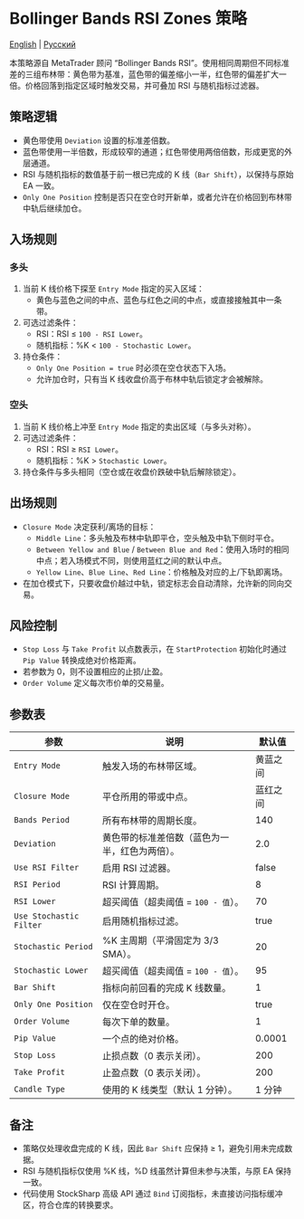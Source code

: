 # Bollinger Bands RSI Zones 策略
[English](README.md) | [Русский](README_ru.md)

本策略源自 MetaTrader 顾问 “Bollinger Bands RSI”。使用相同周期但不同标准差的三组布林带：黄色带为基准，蓝色带的偏差缩小一半，红色带的偏差扩大一倍。价格回落到指定区域时触发交易，并可叠加 RSI 与随机指标过滤器。

## 策略逻辑
- 黄色带使用 `Deviation` 设置的标准差倍数。
- 蓝色带使用一半倍数，形成较窄的通道；红色带使用两倍倍数，形成更宽的外层通道。
- RSI 与随机指标的数值基于前一根已完成的 K 线（`Bar Shift`），以保持与原始 EA 一致。
- `Only One Position` 控制是否只在空仓时开新单，或者允许在价格回到布林带中轨后继续加仓。

## 入场规则
### 多头
1. 当前 K 线价格下探至 `Entry Mode` 指定的买入区域：
   - 黄色与蓝色之间的中点、蓝色与红色之间的中点，或直接接触其中一条带。
2. 可选过滤条件：
   - RSI：RSI ≤ `100 - RSI Lower`。
   - 随机指标：%K < `100 - Stochastic Lower`。
3. 持仓条件：
   - `Only One Position = true` 时必须在空仓状态下入场。
   - 允许加仓时，只有当 K 线收盘价高于布林中轨后锁定才会被解除。

### 空头
1. 当前 K 线价格上冲至 `Entry Mode` 指定的卖出区域（与多头对称）。
2. 可选过滤条件：
   - RSI：RSI ≥ `RSI Lower`。
   - 随机指标：%K > `Stochastic Lower`。
3. 持仓条件与多头相同（空仓或在收盘价跌破中轨后解除锁定）。

## 出场规则
- `Closure Mode` 决定获利/离场的目标：
  - `Middle Line`：多头触及布林中轨即平仓，空头触及中轨下侧时平仓。
  - `Between Yellow and Blue` / `Between Blue and Red`：使用入场时的相同中点；若入场模式不同，则使用蓝红之间的默认中点。
  - `Yellow Line`、`Blue Line`、`Red Line`：价格触及对应的上/下轨即离场。
- 在加仓模式下，只要收盘价越过中轨，锁定标志会自动清除，允许新的同向交易。

## 风险控制
- `Stop Loss` 与 `Take Profit` 以点数表示，在 `StartProtection` 初始化时通过 `Pip Value` 转换成绝对价格距离。
- 若参数为 0，则不设置相应的止损/止盈。
- `Order Volume` 定义每次市价单的交易量。

## 参数表
| 参数 | 说明 | 默认值 |
| --- | --- | --- |
| `Entry Mode` | 触发入场的布林带区域。 | 黄蓝之间 |
| `Closure Mode` | 平仓所用的带或中点。 | 蓝红之间 |
| `Bands Period` | 所有布林带的周期长度。 | 140 |
| `Deviation` | 黄色带的标准差倍数（蓝色为一半，红色为两倍）。 | 2.0 |
| `Use RSI Filter` | 启用 RSI 过滤器。 | false |
| `RSI Period` | RSI 计算周期。 | 8 |
| `RSI Lower` | 超买阈值（超卖阈值 = `100 - 值`）。 | 70 |
| `Use Stochastic Filter` | 启用随机指标过滤。 | true |
| `Stochastic Period` | %K 主周期（平滑固定为 3/3 SMA）。 | 20 |
| `Stochastic Lower` | 超买阈值（超卖阈值 = `100 - 值`）。 | 95 |
| `Bar Shift` | 指标向前回看的完成 K 线数量。 | 1 |
| `Only One Position` | 仅在空仓时开仓。 | true |
| `Order Volume` | 每次下单的数量。 | 1 |
| `Pip Value` | 一个点的绝对价格。 | 0.0001 |
| `Stop Loss` | 止损点数（0 表示关闭）。 | 200 |
| `Take Profit` | 止盈点数（0 表示关闭）。 | 200 |
| `Candle Type` | 使用的 K 线类型（默认 1 分钟）。 | 1 分钟 |

## 备注
- 策略仅处理收盘完成的 K 线，因此 `Bar Shift` 应保持 ≥ 1，避免引用未完成数据。
- RSI 与随机指标仅使用 %K 线，%D 线虽然计算但未参与决策，与原 EA 保持一致。
- 代码使用 StockSharp 高级 API 通过 `Bind` 订阅指标，未直接访问指标缓冲区，符合仓库的转换要求。

